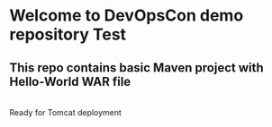 # Welcome to DevOpsCon demo repository Test
## This repo contains basic Maven project with Hello-World WAR file 
<BR> Ready for Tomcat deployment 
